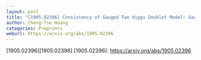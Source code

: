 ```yaml
---
layout: post
title: "[1905.02396] Consistency of Gauged Two Higgs Doublet Model: Gauge Sector"
author: Cheng-Tse Huang
categories: Preprints
weburl: https://arxiv.org/abs/1905.02396
---
```


[1905.02396][1905.02396]
[1905.02396]: https://arxiv.org/abs/1905.02396
